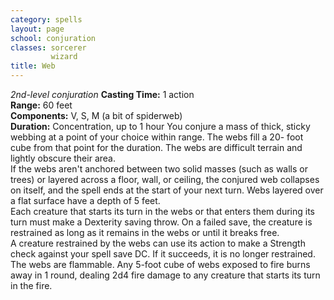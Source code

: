 ```yaml
---
category: spells
layout: page
school: conjuration
classes: sorcerer
         wizard
title: Web 
---
```

_2nd-level conjuration_ 
**Casting Time:** 1 action    
**Range:** 60 feet    
**Components:** V, S, M (a bit of spiderweb)    
**Duration:** Concentration, up to 1 hour 
You conjure a mass of thick, sticky webbing at a point of your choice within range. The webs fill a 20- foot cube from that point for the duration. The webs are difficult terrain and lightly obscure their area.    
If the webs aren't anchored between two solid masses (such as walls or trees) or layered across a floor, wall, or ceiling, the conjured web collapses on itself, and the spell ends at the start of your next turn. Webs layered over a flat surface have a depth of 5 feet.    
Each creature that starts its turn in the webs or that enters them during its turn must make a Dexterity saving throw. On a failed save, the creature is restrained as long as it remains in the webs or until it breaks free.    
A creature restrained by the webs can use its action to make a Strength check against your spell save DC. If it succeeds, it is no longer restrained.    
The webs are flammable. Any 5-foot cube of webs exposed to fire burns away in 1 round, dealing 2d4 fire damage to any creature that starts its turn in the fire. 